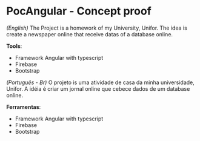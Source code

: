 # PocAngular - Concept proof
 *(English)*
 The Project is a homework of my University, Unifor. The idea is create a newspaper online that receive datas of a database online.
 
 **Tools**:
 - Framework Angular with typescript
 - Firebase
 - Bootstrap
  
  *(Português - Br)*
  O projeto is uma atividade de casa da minha universidade, Unifor. A idéia é criar um jornal online que cebece dados de um database online.
  
  **Ferramentas**:
 - Framework Angular with typescript
 - Firebase
 - Bootstrap
